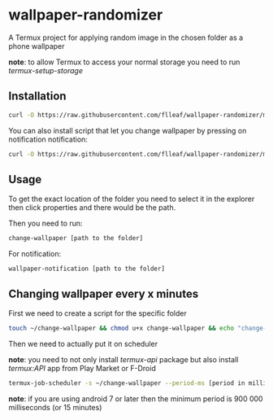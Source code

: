 # wallpaper-randomizer

A Termux project for applying random image in the chosen folder as a phone wallpaper

**note**: to allow Termux to access your normal storage you need to run *termux-setup-storage*

## Installation

```bash
curl -O https://raw.githubusercontent.com/flleaf/wallpaper-randomizer/main/change-wallpaper && chmod u+x change-wallpaper && mv change-wallpaper $PREFIX/bin/
```

You can also install script that let you change wallpaper by pressing on notification notification:

```bash
curl -O https://raw.githubusercontent.com/flleaf/wallpaper-randomizer/main/wallpaper-notification && chmod u+x wallpaper-notification && mv wallpaper-notification $PREFIX/bin/
```

## Usage

To get the exact location of the folder you need to select it in the explorer then click properties and there would be the path.

Then you need to run:

```bash
change-wallpaper [path to the folder]
```

For notification:

```
wallpaper-notification [path to the folder]
```

## Changing wallpaper every x minutes

First we need to create a script for the specific folder

```bash
touch ~/change-wallpaper && chmod u+x change-wallpaper && echo "change-wallpaper [your folder]" > ~/change-wallpaper
```

Then we need to actually put it on scheduler

**note**: you need to not only install *termux-api* package but also install *termux:API* app from Play Market or F-Droid

```bash
termux-job-scheduler -s ~/change-wallpaper --period-ms [period in milliseconds] --persisted true
```

**note**: if you are using android 7 or later then the minimum period is 900 000 milliseconds (or 15 minutes)
